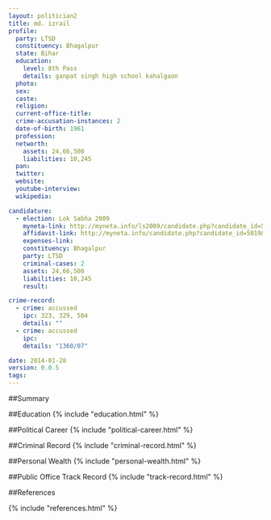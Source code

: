 ```yaml
---
layout: politician2
title: md. izrail
profile: 
  party: LTSD
  constituency: Bhagalpur
  state: Bihar
  education: 
    level: 8th Pass
    details: ganpat singh high school kahalgaon
  photo: 
  sex: 
  caste: 
  religion: 
  current-office-title: 
  crime-accusation-instances: 2
  date-of-birth: 1961
  profession: 
  networth: 
    assets: 24,66,500
    liabilities: 10,245
  pan: 
  twitter: 
  website: 
  youtube-interview: 
  wikipedia: 

candidature: 
  - election: Lok Sabha 2009
    myneta-link: http://myneta.info/ls2009/candidate.php?candidate_id=5019
    affidavit-link: http://myneta.info/candidate.php?candidate_id=5019&scan=original
    expenses-link: 
    constituency: Bhagalpur 
    party: LTSD
    criminal-cases: 2
    assets: 24,66,500
    liabilities: 10,245
    result:  

crime-record: 
  - crime: accussed
    ipc: 323, 329, 504
    details: "" 
  - crime: accussed
    ipc: 
    details: "1360/07" 

date: 2014-01-28
version: 0.0.5
tags: 
---
```

##Summary


##Education
{% include "education.html" %}


##Political Career
{% include "political-career.html" %}


##Criminal Record
{% include "criminal-record.html" %}


##Personal Wealth
{% include "personal-wealth.html" %}


##Public Office Track Record
{% include "track-record.html" %}


##References


{% include "references.html" %}
